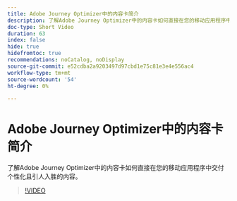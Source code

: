 ```yaml
---
title: Adobe Journey Optimizer中的内容卡简介
description: 了解Adobe Journey Optimizer中的内容卡如何直接在您的移动应用程序中交付个性化且引人入胜的内容。
doc-type: Short Video
duration: 63
index: false
hide: true
hidefromtoc: true
recommendations: noCatalog, noDisplay
source-git-commit: e52cdba2a9203497d97cbd1e75c81e3e4e556ac4
workflow-type: tm+mt
source-wordcount: '54'
ht-degree: 0%

---
```



# Adobe Journey Optimizer中的内容卡简介

了解Adobe Journey Optimizer中的内容卡如何直接在您的移动应用程序中交付个性化且引人入胜的内容。

<!-- 62_S603_3442534_62_introduction-to-content-cards-in-adobe-journey-optimizer -->
>[!VIDEO](https://video.tv.adobe.com/v/3460397/?learn=on&enablevpops=true&captions=chi_hans)
